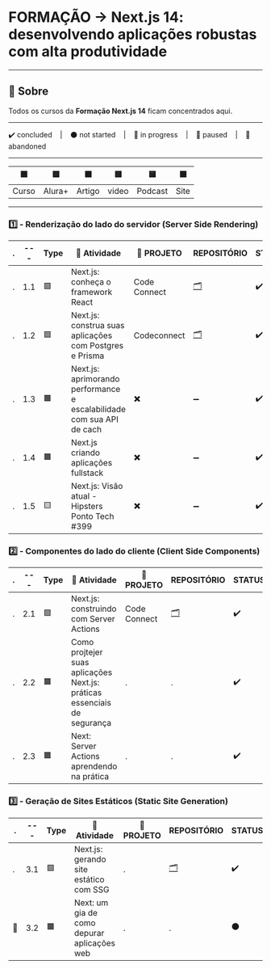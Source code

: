 # FORMAÇÃO -> Next.js 14: desenvolvendo aplicações robustas com alta produtividade

---

## 📌 Sobre
  Todos os cursos da **Formação Next.js 14** ficam concentrados aqui.

---

<p>
  ✔️ concluded &nbsp;&nbsp;&nbsp;|&nbsp;&nbsp;&nbsp;
  ⚫ not started &nbsp;&nbsp;&nbsp;|&nbsp;&nbsp;&nbsp;
  🔵 in progress &nbsp;&nbsp;&nbsp;|&nbsp;&nbsp;&nbsp;
  🔶 paused &nbsp;&nbsp;&nbsp;|&nbsp;&nbsp;&nbsp;
  🔴 abandoned 
</p>

---
| 🟪 | 🟦 | 🟫 | 🟥 | 🟨 | 🟩 |
| --- | --- | --- | --- | --- | --- |
| Curso | Alura+ | Artigo | video | Podcast | Site |

---

### 1️⃣ - Renderização do lado do servidor (Server Side Rendering)
| . | --- | Type | 📘 Atividade | 🔗 PROJETO | REPOSITÓRIO | STATUS |
| --- | --- | --- | --- | --- | --- | --- |
| . | 1.1 | 🟪 | Next.js: conheça o framework React | Code Connect | [🗂️](./NextJS_Conheca_O_Framework_React/) | ✔️ |
| . | 1.2 | 🟪 | Next.js: construa suas aplicações com Postgres e Prisma | Codeconnect | [🗂️](./NextJS_Construa_suas_aplicacoes_com_Postgres_e_Prisma/) | ✔️ |
| . | 1.3 | 🟫 | Next.js: aprimorando performance e escalabilidade com sua API de cach | ✖️ | ➖ | ✔️ |
| . | 1.4 | 🟫 | Next.js criando aplicações fullstack | ✖️ | ➖ | ✔️ |
| . | 1.5 | 🟨 | Next.js: Visão atual - Hipsters Ponto Tech #399 | ✖️ | ➖ | ✔️ |



### 2️⃣ - Componentes do lado do cliente (Client Side Components)

| . | --- | Type | 📘 Atividade | 🔗 PROJETO | REPOSITÓRIO | STATUS |
| --- | --- | --- | --- | --- | --- | --- |
| . | 2.1 | 🟪 | Next.js: construindo com Server Actions | Code Connect | [🗂️](./NextJS_Construindo_com_Server_Actions/) | ✔️ |
| . | 2.2 | 🟫 | Como projtejer suas aplicações Next.js: práticas essenciais de segurança | . | . | ✔️ |
| . | 2.3 | 🟫 | Next: Server Actions aprendendo na prática | . | . | ✔️ |


### 3️⃣ - Geração de Sites Estáticos (Static Site Generation)

| . | --- | Type | 📘 Atividade | 🔗 PROJETO | REPOSITÓRIO | STATUS |
| --- | --- | --- | --- | --- | --- | --- |
| . | 3.1 | 🟪 | Next.js: gerando site estático com SSG | . | [🗂️](./NextJS_Gerando_site_estatico_com_SSG/) | ✔️ |
| 🚩 | 3.2| 🟫 | Next: um gia de como depurar aplicações web | . | . | ⚫ |


